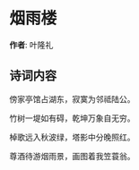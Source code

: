 # 烟雨楼

**作者**: 叶隆礼

## 诗词内容

傍家亭馆占湖东，寂寞为邻祗陆公。

竹树一堤如有碍，乾坤万象自无穷。

棹歌远入秋波绿，塔影中分晚照红。

尊酒待游烟雨景，画图着我笠蓑翁。

